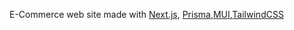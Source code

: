 E-Commerce web site made with [Next.js](https://nextjs.org/), [Prisma](https://www.prisma.io/),[MUI](https://mui.com/),[TailwindCSS](https://tailwindcss.com/)